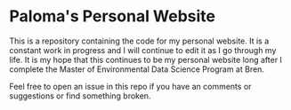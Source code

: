 # Paloma's Personal Website

This is a repository containing the code for my personal website. It is a constant work in progress and I will continue to edit it as I go through my life. It is my hope that this continues to be my personal website long after I complete the Master of Environmental Data Science Program at Bren. 

Feel free to open an issue in this repo if you have an comments or suggestions or find something broken. 
